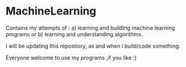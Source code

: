# MachineLearning
Contains my attempts of :
a) learning and building machine learning programs
or 
b) learning and understanding algorithms.

I will be updating this repostiory, as and when i build/code something.

Everyone welcome to use my programs ,if you like :)
